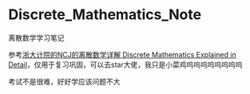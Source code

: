 # Discrete_Mathematics_Note
 离散数学学习笔记

参考[浙大计院的NCJ的离散数学详解 Discrete Mathematics Explained in Detail](https://github.com/iamNCJ/Discrete_Mathematics_Explained_in_Detail)，仅用于复习巩固，可以去star大佬，我只是小菜鸡呜呜呜呜呜呜呜呜

考试不是很难，好好学应该问题不大

